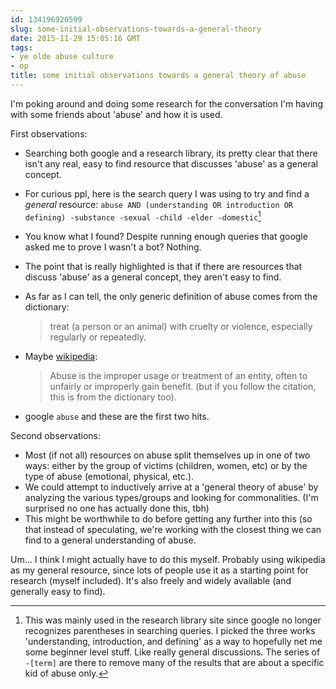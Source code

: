 ```yaml
---
id: 134196920599
slug: some-initial-observations-towards-a-general-theory
date: 2015-11-29 15:05:16 GMT
tags:
- ye olde abuse culture
- op
title: some initial observations towards a general theory of abuse
---
```

I'm poking around and doing some research for the conversation I'm having with some friends about 'abuse' and how it is used.

First observations:

- Searching both google and a research library, its pretty clear that there isn't any real, easy to find resource that discusses 'abuse' as a general concept.
- For curious ppl, here is the search query I was using to try and find a *general* resource:
    `abuse AND (understanding OR introduction OR defining) -substance -sexual -child -elder -domestic`[^1]
- You know what I found? Despite running enough queries that google asked me to prove I wasn't a bot? Nothing.
- The point that is really highlighted is that if there are resources that discuss 'abuse' as a general concept, they aren't easy to find.
- As far as I can tell, the only generic definition of abuse comes from the dictionary:

    > treat (a person or an animal) with cruelty or violence, especially regularly or repeatedly.
- Maybe [wikipedia][1]:

    > Abuse is the improper usage or treatment of an entity, often to unfairly or improperly gain benefit. (but if you follow the citation, this is from the dictionary too).
- google `abuse` and these are the first two hits.

Second observations:

- Most (if not all) resources on abuse split themselves up in one of two ways: either by the group of victims (children, women, etc) or by the type of abuse (emotional, physical, etc.).
- We could attempt to inductively arrive at a 'general theory of abuse' by analyzing the various types/groups and looking for commonalities. (I'm surprised no one has actually done this, tbh)
- This might be worthwhile to do before getting any further into this (so that instead of speculating, we're working with the closest thing we can find to a general understanding of abuse.

Um... I think I might actually have to do this myself. Probably using wikipedia as my general resource, since lots of people use it as a starting point for research (myself included). It's also freely and widely available (and generally easy to find).

[^1]: This was mainly used in the research library site since google no longer recognizes parentheses in searching queries. I picked the three works 'understanding, introduction, and defining' as a way to hopefully net me some beginner level stuff. Like really general discussions. The series of `-[term]` are there to remove many of the results that are about a specific kid of abuse only.

[1]: https://en.wikipedia.org/wiki/Abuse